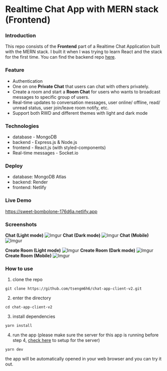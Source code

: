 # Realtime Chat App with MERN stack (Frontend)

### Introduction
This repo consists of the **Frontend** part of a Realtime Chat Application built with the MERN stack. I built it when I was trying to learn React and the stack for the first time.
You can find the backend repo [here](https://github.com/tsengm6h6/chat-app-server).

### Feature
- Authentication
- One on one **Private Chat** that users can chat with others privately.
- Create a room and start a **Room Chat** for users who wants to broadcast messages to specific group of users.
- Real-time updates to conversation messages, user online/ offline, read/ unread status, user join/leave room notify, etc.
- Support both RWD and different themes with light and dark mode

### Technologies
- database - MongoDB
- backend - Express.js & Node.js
- frontend - React.js (with styled-components)
- Real-time messages - Socket.io

### Deploy
- database: MongoDB Atlas
- backend: Render
- frontend: Netlify

### Live Demo
https://sweet-bombolone-176d6a.netlify.app

### Screenshots
**Chat (Light mode)**
![Imgur](https://i.imgur.com/VYt9Bbf.png)
**Chat (Dark mode)**
![Imgur](https://i.imgur.com/Kvzk6A2.png)
**Chat (Mobile)**
![Imgur](https://i.imgur.com/f08biHB.png)

**Create Room (Light mode)**
![Imgur](https://i.imgur.com/tVioSqs.png)
**Create Room (Dark mode)**
![Imgur](https://i.imgur.com/LNq1G4m.png)
**Create Room (Mobile)**
![Imgur](https://i.imgur.com/gK4azXw.png)

### How to use
1. clone the repo
  ```
  git clone https://github.com/tsengm6h6/chat-app-client-v2.git
  ```
2. enter the directory
  ```
  cd chat-app-client-v2
  ```
3. install dependencies
  ```
  yarn install
  ```
4. run the app (please make sure the server for this app is running before step 4, [check here](https://github.com/tsengm6h6/chat-app-server) to setup for the server)
  ```
  yarn dev
  ```
 the app will be automatically opened in your web browser and you can try it out.